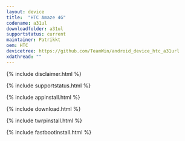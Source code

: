 ```yaml
---
layout: device
title:  "HTC Amaze 4G"
codename: a31ul
downloadfolder: a31ul
supportstatus: current
maintainer: Patrikkt
oem: HTC
devicetree: https://github.com/TeamWin/android_device_htc_a31url
xdathread: ""
---
```


{% include disclaimer.html %}

{% include supportstatus.html %}

{% include appinstall.html %}

{% include download.html %}

{% include twrpinstall.html %}

{% include fastbootinstall.html %}
